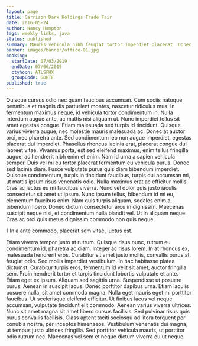 ```yaml
---
layout: page
title: Garrison Dark Holdings Trade Fair
date: 2016-05-24
author: Nancy Hampton
tags: weekly links, java
status: published
summary: Mauris vehicula nibh feugiat tortor imperdiet placerat. Donec finibus.
banner: images/banner/office-01.jpg
booking:
  startDate: 07/03/2019
  endDate: 07/06/2019
  ctyhocn: ATLSFHX
  groupCode: GDHTF
published: true
---
```

Quisque cursus odio nec quam faucibus accumsan. Cum sociis natoque penatibus et magnis dis parturient montes, nascetur ridiculus mus. In fermentum maximus neque, id vehicula tortor condimentum in. Nulla interdum augue ante, ac mattis nisi aliquam ut. Nunc imperdiet tellus sit amet egestas congue. Etiam malesuada sed turpis id tincidunt. Quisque varius viverra augue, nec molestie mauris malesuada ac. Donec at auctor orci, nec pharetra ante. Sed condimentum leo non augue imperdiet, egestas placerat dui imperdiet. Phasellus rhoncus lacinia erat, placerat congue dui laoreet vitae. Vivamus porta, est sed eleifend maximus, enim tellus fringilla augue, ac hendrerit nibh enim et enim. Nam id urna a sapien vehicula semper. Duis vel mi eu tortor placerat fermentum eu vehicula purus. Donec sed lacinia diam.
Fusce vulputate purus quis diam bibendum imperdiet. Quisque condimentum, turpis in tincidunt faucibus, turpis dui accumsan mi, ut mattis ipsum risus venenatis odio. Nulla maximus erat ac efficitur mollis. Cras ac lectus eu mi faucibus viverra. Nunc vel dolor quis justo iaculis consectetur sit amet ut ipsum. Nunc ipsum tellus, bibendum id mi eu, elementum faucibus enim. Nam quis turpis aliquam, sodales enim a, bibendum libero. Donec dictum consectetur arcu in dignissim. Maecenas suscipit neque nisi, et condimentum nulla blandit vel. Ut in aliquam neque. Cras ac orci quis metus dignissim commodo non quis neque.

1 In a ante commodo, placerat sem vitae, luctus est.

Etiam viverra tempor justo at rutrum. Quisque risus nunc, rutrum eu condimentum id, pharetra ac diam. Integer ac risus lorem. In at rhoncus ex, malesuada hendrerit eros. Curabitur sit amet justo mollis, convallis purus at, feugiat odio. Sed mollis imperdiet vestibulum. In hac habitasse platea dictumst. Curabitur turpis eros, fermentum id velit sit amet, auctor fringilla sem. Proin hendrerit tortor et turpis tincidunt lobortis vulputate et ante. Etiam eget ex ipsum. Aliquam sed sagittis urna. Suspendisse ut posuere purus. Aenean in suscipit lacus.
Donec porttitor dapibus urna. Etiam iaculis posuere nulla, sit amet commodo magna. Nulla eget mauris eget mi porttitor faucibus. Ut scelerisque eleifend efficitur. Ut finibus lacus vel neque accumsan, vulputate tincidunt elit commodo. Aenean varius viverra ultrices. Nunc sit amet magna sit amet libero cursus facilisis. Sed pulvinar risus quis purus convallis facilisis. Class aptent taciti sociosqu ad litora torquent per conubia nostra, per inceptos himenaeos. Vestibulum venenatis dui magna, ut tempus justo ultrices fringilla. Sed porttitor vehicula mauris, ut porttitor odio rutrum nec. Maecenas vel sem et neque dictum viverra eu ut neque.
